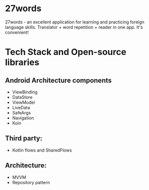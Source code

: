 # 27words
27words - an excellent application for learning and practicing foreign language skills. Translator + word repetition + reader in one app. It's convenient!

# Tech Stack and Open-source libraries
## Android Architecture components
- ViewBinding 
- DataStore
- ViewModel
- LiveData
- SafeArgs
- Navigation
- Koin 
## Third party:
- Kotlin flows and SharedFlows
## Architecture:
- MVVM
- Repository pattern
